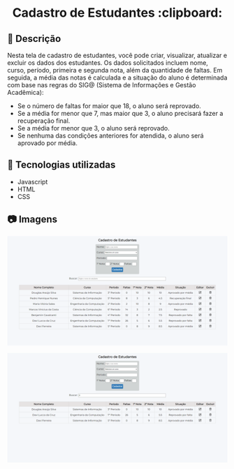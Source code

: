 <h1 align="center">Cadastro de Estudantes :clipboard:</h1>

## :memo: Descrição
Nesta tela de cadastro de estudantes, você pode criar, visualizar, atualizar e excluir os dados dos estudantes. Os dados solicitados incluem nome, curso, período, primeira e segunda nota, além da quantidade de faltas. Em seguida, a média das notas é calculada e a situação do aluno é determinada com base nas regras do SIG@ (Sistema de Informações e Gestão Acadêmica):
- Se o número de faltas for maior que 18, o aluno será reprovado.
- Se a média for menor que 7, mas maior que 3, o aluno precisará fazer a recuperação final.
- Se a média for menor que 3, o aluno será reprovado.
- Se nenhuma das condições anteriores for atendida, o aluno será aprovado por média.<br/>

## :wrench: Tecnologias utilizadas
- Javascript
- HTML
- CSS

## :camera: Imagens
 <p align="center">
  <img src="images/captura.png">
</p>
<p align="center">
  <img src="images/captura2.png">
</p>